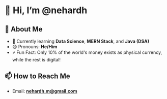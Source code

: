 # 👋 Hi, I’m @nehardh  

## 👀 About Me  
- 🌱 Currently learning **Data Science**, **MERN Stack**, and **Java (DSA)** 
- 😄 Pronouns: **He/Him**  
- ⚡ Fun Fact: Only 10% of the world's money exists as physical currency, while the rest is digital!  

## 📫 How to Reach Me  
- Email: **nehardh.m@gmail.com**  
